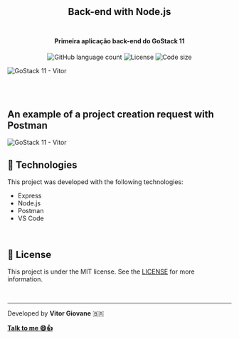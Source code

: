 <h2 align="center">
    <br>
    <br>
    Back-end with Node.js
    <br>
    <br>  
</h2>
<h4 align="center">Primeira aplicação back-end do GoStack 11</h4>
<p align="center">
  <img alt="GitHub language count" src="https://img.shields.io/github/languages/count/vitorgiovane/gostack11-back-end-with-node.js?color=%2304D361">
  <img alt="License" src="https://img.shields.io/badge/license-MIT-%2304D361">
  <img alt="Code size" src="https://img.shields.io/github/languages/code-size/vitorgiovane/gostack11-back-end-with-node.js">
</p>

<img alt="GoStack 11 - Vitor" src="https://res.cloudinary.com/vitorgiovane/image/upload/v1586588476/GoStack%2011/79037498-06fa2380-7ba8-11ea-96d1-6d039f72f0cf_ikydr4.png" />  

<br><br>

## An example of a project creation request with Postman
<img alt="GoStack 11 - Vitor" src="https://res.cloudinary.com/vitorgiovane/image/upload/v1586589648/GoStack%2011/2020-04-11_04-18_g9lemm.png" />

<br>

## :rocket: Technologies
This project was developed with the following technologies:

- Express
- Node.js
- Postman
- VS Code

<br>

## :page_with_curl: License
This project is under the MIT license. See the [LICENSE](https://github.com/vitorgiovane/gostack11-back-end-with-node.js/blob/master/LICENSE) for more information.

<br>

---
Developed by **Vitor Giovane** <span>&#x1f1e7;&#x1f1f7;</span>

**[Talk to me :smile::thumbsup:](https://www.linkedin.com/in/vitorgiovane)** 
